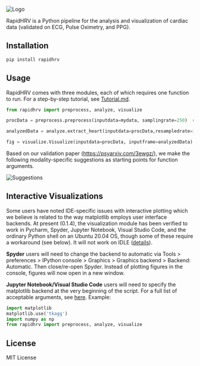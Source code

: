 ![Logo](https://github.com/peterakirk/RapidHRV/blob/main/Images/Logo.png?raw=true)


RapidHRV is a Python pipeline for the analysis and visualization of cardiac data (validated on ECG, Pulse Oximetry, and PPG).

## Installation

```bash
pip install rapidhrv
```

## Usage
RapidHRV comes with three modules, each of which requires one function to run. For a step-by-step tutorial, see 
[Tutorial.md](https://github.com/peterakirk/RapidHRV/blob/main/Tutorial/Tutorial.md).

```python
from rapidhrv import preprocess, analyze, visualize

procData = preprocess.preprocess(inputdata=mydata, samplingrate=250)  # returns upsampled, high-pass filtered, smoothed data

analyzedData = analyze.extract_heart(inputdata=procData,resampledrate=1000)  # returns dictionary with analyzed data

fig = visualize.Visualize(inputdata=procData, inputframe=analyzedData)  # returns interactive matplotlib object, displaying BPM and RMSSD time series
```

Based on our validation paper (https://psyarxiv.com/3ewgz/), we make the following modality-specific suggestions as 
starting points for function arguments.

![Suggestions](https://github.com/peterakirk/RapidHRV/blob/main/Images/Modality_suggestions.png?raw=true)

## Interactive Visualizations

Some users have noted IDE-specific issues with interactive plotting which we believe is related to the way matplotlib 
employs user interface backends. At present (0.1.4), the visualization module has been verified to work in Pycharm, 
Spyder, Jupyter Notebook, Visual Studio Code, and the ordinary Python shell on an Ubuntu 20.04 OS, though some of these
require a workaround (see below). It will not work on IDLE 
([details](https://matplotlib.org/3.1.0/tutorials/introductory/usage)).

**Spyder** users will need to change the backend to automatic via Tools > preferences > IPython console > Graphics > 
Graphics backend > Backend: Automatic. Then close/re-open Spyder. Instead of plotting figures in the console, figures 
will now open in a new window.

**Jupyter Notebook/Visual Studio Code** users will need to specify the matplotlib backend at the very beginning of the script. For a 
full list of acceptable arguments, see [here](https://matplotlib.org/2.0.2/faq/usage_faq.html#what-is-a-backend). 
Example:

```python
import matplotlib
matplotlib.use('tkagg')
import numpy as np
from rapidhrv import preprocess, analyze, visualize
```

## License
MIT License
